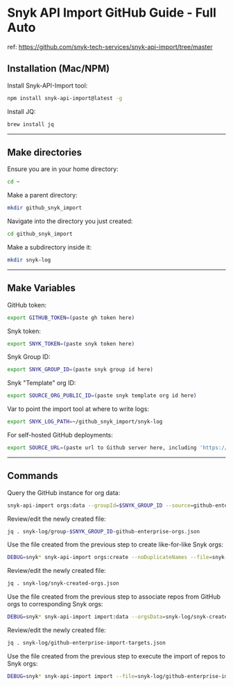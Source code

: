 # Snyk API Import GitHub Guide - Full Auto

ref: https://github.com/snyk-tech-services/snyk-api-import/tree/master

## Installation (Mac/NPM)
Install Snyk-API-Import tool: 
```bash
npm install snyk-api-import@latest -g
```

Install JQ:
```bash
brew install jq
```

---

## Make directories
Ensure you are in your home directory:

```bash
cd ~
```

Make a parent directory:
```bash
mkdir github_snyk_import
```

Navigate into the directory you just created:
```bash
cd github_snyk_import
```

Make a subdirectory inside it:
```bash
mkdir snyk-log
```

---

## Make Variables

GitHub token:
```bash
export GITHUB_TOKEN=(paste gh token here)
```

Snyk token:
```bash
export SNYK_TOKEN=(paste snyk token here)
```

Snyk Group ID:

```bash
export SNYK_GROUP_ID=(paste snyk group id here)
```

Snyk "Template" org ID:
```bash
export SOURCE_ORG_PUBLIC_ID=(paste snyk template org id here)
```

Var to point the import tool at where to write logs:
```bash
export SNYK_LOG_PATH=~/github_snyk_import/snyk-log
```

For self-hosted GitHub deployments:
```bash
export SOURCE_URL=(paste url to Github server here, including 'https://')
```

---

## Commands

Query the GitHub instance for org data:
```bash
snyk-api-import orgs:data --groupId=$SNYK_GROUP_ID --source=github-enterprise --sourceUrl=$SOURCE_URL --sourceOrgPublicId=$SOURCE_ORG_PUBLIC_ID
```


Review/edit the newly created file:
```bash
jq . snyk-log/group-$SNYK_GROUP_ID-github-enterprise-orgs.json
```

Use the file created from the previous step to create like-for-like Snyk orgs:
```bash
DEBUG=snyk* snyk-api-import orgs:create --noDuplicateNames --file=snyk-log/group-$SNYK_GROUP_ID-github-enterprise-orgs.json
```

Review/edit the newly created file:
```bash
jq . snyk-log/snyk-created-orgs.json
```

Use the file created from the previous step to associate repos from GitHub orgs to corresponding Snyk orgs:
```bash
DEBUG=snyk* snyk-api-import import:data --orgsData=snyk-log/snyk-created-orgs.json --source=github-enterprise --sourceUrl=$SOURCE_URL --sourceOrgPublicId=$SOURCE_ORG_PUBLIC_ID
```

Review/edit the newly created file:
```bash
jq . snyk-log/github-enterprise-import-targets.json
```


Use the file created from the previous step to execute the import of repos to Snyk orgs:
```bash
DEBUG=snyk* snyk-api-import import --file=snyk-log/github-enterprise-import-targets.json
```
